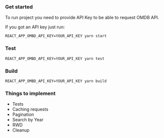 ### Get started

To run project you need to provide API Key to be able to request OMDB API.

If you got an API key just run:

```
REACT_APP_OMBD_API_KEY=YOUR_API_KEY yarn start
```

### Test 

```
REACT_APP_OMBD_API_KEY=YOUR_API_KEY yarn test
```

### Build 

```
REACT_APP_OMBD_API_KEY=YOUR_API_KEY yarn build
```

### Things to implement

- Tests
- Caching requests
- Pagination
- Search by Year
- RWD
- Cleanup